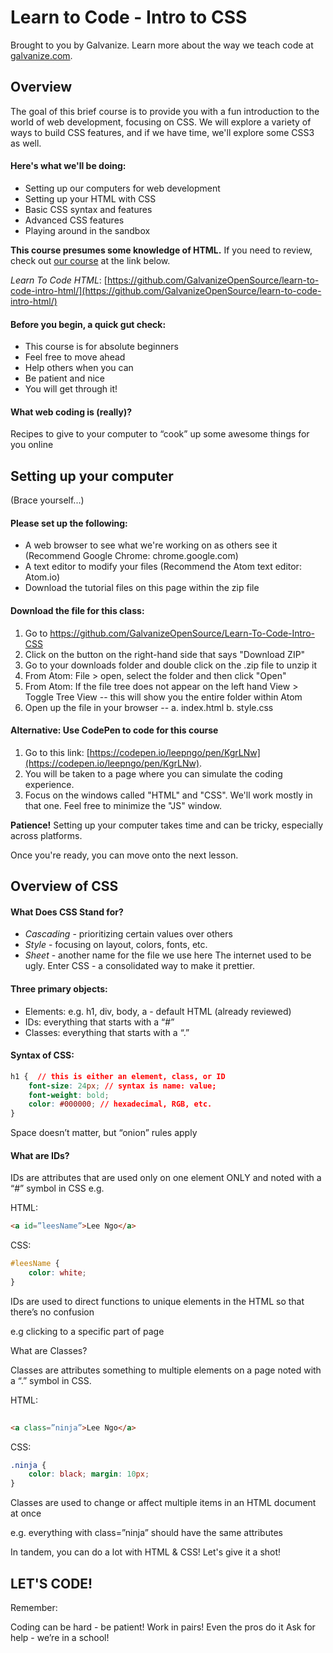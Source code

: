 # Learn to Code - Intro to CSS

Brought to you by Galvanize. Learn more about the way we teach code at [galvanize.com](galvanize.com).

## Overview

The goal of this brief course is to provide you with a fun introduction to the world of web development, focusing on CSS. We will explore a variety of ways to build CSS features, and if we have time, we'll explore some CSS3 as well.

#### Here's what we'll be doing:

* Setting up our computers for web development
* Setting up your HTML with CSS
* Basic CSS syntax and features
* Advanced CSS features
* Playing around in the sandbox

**This course presumes some knowledge of HTML.** If you need to review, check out [our course](https://github.com/GalvanizeOpenSource/learn-to-code-intro-html/) at the link below.

_Learn To Code HTML_: [https://github.com/GalvanizeOpenSource/learn-to-code-intro-html/](https://github.com/GalvanizeOpenSource/learn-to-code-intro-html/)

#### Before you begin, a quick gut check:

* This course is for absolute beginners
* Feel free to move ahead
* Help others when you can
* Be patient and nice
* You will get through it!

#### What web coding is (really)?

Recipes to give to your computer to “cook” up some awesome things for you online

## Setting up your computer

(Brace yourself...)

#### Please set up the following:

* A web browser to see what we're working on as others see it (Recommend Google Chrome: chrome.google.com)
* A text editor to modify your files (Recommend the Atom text editor: Atom.io)
* Download the tutorial files on this page within the zip file

####  Download the file for this class:

1. Go to https://github.com/GalvanizeOpenSource/Learn-To-Code-Intro-CSS
2. Click on the button on the right-hand side that says "Download ZIP"
3. Go to your downloads folder and double click on the .zip file to unzip it
4. From Atom: File > open, select the folder and then click "Open"
5. From Atom: If the file tree does not appear on the left hand View > Toggle Tree View -- this will show you the entire folder within Atom
6. Open up the file in your browser -- 
  a. index.html
  b. style.css

#### Alternative: Use CodePen to code for this course

1. Go to this link: [https://codepen.io/leepngo/pen/KgrLNw](https://codepen.io/leepngo/pen/KgrLNw).
2. You will be taken to a page where you can simulate the coding experience.
3. Focus on the windows called "HTML" and "CSS". We'll work mostly in that one. Feel free to minimize the "JS" window.

**Patience!** Setting up your computer takes time and can be tricky, especially across platforms.

Once you're ready, you can move onto the next lesson.

## Overview of CSS

#### What Does CSS Stand for?

* _Cascading_ - prioritizing certain values over others
* _Style_ - focusing on layout, colors, fonts, etc.
* _Sheet_ - another name for the file we use here
The internet used to be ugly. Enter CSS - a consolidated way to make it prettier.

#### Three primary objects:

* Elements: e.g. h1, div, body, a - default HTML (already reviewed)
* IDs: everything that starts with a “#”
* Classes: everything that starts with a “.”

#### Syntax of CSS:

```css
h1 {  // this is either an element, class, or ID
    font-size: 24px; // syntax is name: value;
    font-weight: bold;
    color: #000000; // hexadecimal, RGB, etc.
}
```
Space doesn’t matter, but “onion” rules apply

#### What are IDs?

IDs are attributes that are used only on one element ONLY and noted with a “#” symbol in CSS e.g.

HTML:
```html
<a id=”leesName”>Lee Ngo</a>
```

CSS: 
```css
#leesName { 
    color: white; 
}
```

IDs are used to direct functions to unique elements in the HTML so that there’s no confusion

e.g clicking to a specific part of page

What are Classes?

Classes are attributes something to multiple elements on a page noted with a “.” symbol in CSS.

HTML:
```html
 
<a class=”ninja”>Lee Ngo</a>
```

CSS:
```css
.ninja { 
    color: black; margin: 10px; 
}
```

Classes are used to change or affect multiple items in an HTML document at once

e.g. everything with class=”ninja” should have the same attributes

In tandem, you can do a lot with HTML & CSS! Let's give it a shot!

## LET'S CODE!

Remember:

Coding can be hard - be patient!
Work in pairs! Even the pros do it
Ask for help - we’re in a school!

